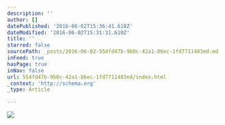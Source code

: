 ```yaml
---
description: ''
author: []
datePublished: '2016-06-02T15:36:41.618Z'
dateModified: '2016-06-02T15:31:31.610Z'
title: ''
starred: false
sourcePath: _posts/2016-06-02-554fd47b-9b0c-42a1-86ec-1fd7711483ed.md
inFeed: true
hasPage: true
inNav: false
url: 554fd47b-9b0c-42a1-86ec-1fd7711483ed/index.html
_context: 'http://schema.org'
_type: Article

---
```

![](https://the-grid-user-content.s3-us-west-2.amazonaws.com/d6ae22a4-d3b6-46cc-a390-cdcef3e73a43.jpg)